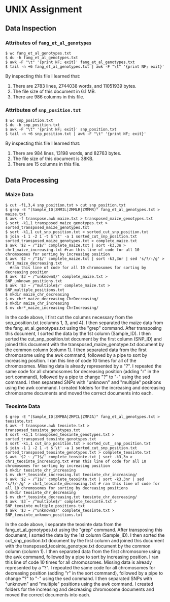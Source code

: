 # UNIX Assignment

## Data Inspection

### Attributes of `fang_et_al_genotypes`

```
$ wc fang_et_al_genotypes.txt
$ du -h fang_et_al_genotypes.txt
$ awk -F "\t" '{print NF; exit}' fang_et_al_genotypes.txt
$ tail -n +6 fang_et_al_genotypes.txt | awk -F "\t" '{print NF; exit}'
```

By inspecting this file I learned that:

1. There are 2783 lines, 2744038 words, and 11051939 bytes. 
2. The file size of this document in 6.1 MB. 
3. There are 986 columns in this file.



### Attributes of `snp_position.txt`

```
$ wc snp_position.txt
$ du -h snp_position.txt
$ awk -F "\t" '{print NF; exit}' snp_position.txt
$ tail -n +6 snp_position.txt | awk -F "\t" '{print NF; exit}'
```

By inspecting this file I learned that:

1. There are 984 lines, 13198 words, and 82763 bytes.
2. The file size of this document is 38KB.
3. There are 15 columns in this file. 



## Data Processing

### Maize Data

```
$ cut -f1,3,4 snp_position.txt > cut_snp_position.txt
$ grep -E "(Sample_ID|ZMMIL|ZMMLR|ZMMMR)" fang_et_al_genotypes.txt > maize.txt
$ awk -f transpose.awk maize.txt > transposed_maize_genotypes.txt 
$ sort -k1,1 transposed_maize_genotypes.txt > sorted_transposed_maize_genotypes.txt
$ sort -k1,1 cut_snp_position.txt > sorted_cut_snp_position.txt   
$ join -1 1 -2 1 -t $'\t' -a 1 sorted_cut_snp_position.txt sorted_transposed_maize_genotypes.txt > complete_maize.txt
$ awk '$2 ~ /^1$/' complete_maize.txt | sort -k3,3n > chr1_maize_increasing.txt #ran this line of code for all 10 chromosomes for sorting by increasing position
$ awk '$2 ~ /^1$/' complete_maize.txt | sort -k3,3nr | sed 's/?/-/g' > chr1_maize_decreasing.txt
  #ran this line of code for all 10 chromosomes for sorting by decreasing position
$ awk '$3 ~ /^unknown$/' complete_maize.txt > SNP_unknown_positions.txt
$ awk '$3 ~ /^multiple$/' complete_maize.txt > SNP_multiple_positions.txt
$ mkdir maize_chr_decreasing
$ mv chr*_maize_decreasing ChrDecreasing/
$ mkdir maize_chr_increasing
$ mv chr*_maize_increasing ChrIncreasing/
```

In the code above, I first cut the columns necessary from the snp_position.txt (columns 1, 3, and 4). I then separated the maize data from the fang_et_al_genotypes.txt using the "grep" command. After transposing this document, I sorted the data by the 1st column (Sample_ID). I then sorted the cut_snp_position.txt document by the first column (SNP_ID) and joined this document with the transposed_maize_genotype.txt document by the common column (column 1). I then separated data from the first chromosome using the awk command, followed by a pipe to sort by increasing position. I ran this line of code 10 times for all of the chromosomes. Missing data is already represented by a "?". I repeated the same code for all chromosomes for decreasing position (adding "r" in the sort command), followed by a pipe to change "?" to "-" using the sed command. I then separated SNPs with "unknown" and "multiple" positions using the awk command. I created folders for the increasing and decreasing chromosome documents and moved the correct documents into each. 



### Teosinte Data

```
$ grep -E "(Sample_ID|ZMPBA|ZMPIL|ZMPJA)" fang_et_al_genotypes.txt > teosinte.txt
$ awk -f transpose.awk teosinte.txt > transposed_teosinte_genotypes.txt
$ sort -k1,1 transposed_teosinte_genotypes.txt > sorted_transposed_teosinte_genotypes.txt
$ sort -k1,1 cut_snp_position.txt > sorted_cut__snp_position.txt   
$ join -1 1 -2 1 -t $'\t' -a 1 sorted_cut_snp_position.txt sorted_transposed_teosinte_genotypes.txt > complete_teosinte.txt
$ awk '$2 ~ /^1$/' complete_teosinte.txt | sort -k3,3n > chr1_teosinte_increasing.txt #ran this line of code for all 10 chromosomes for sorting by increasing position
$ mkdir teosinte_chr_increasing
$ mv chr*_teosinte_increasing.txt teosinte_chr_increasing/
$ awk '$2 ~ /^1$/' complete_teosinte.txt | sort -k3,3nr | sed 's/?/-/g' > chr1_teosinte_decreasing.txt # ran this line of code for all 10 chromosomes for sorting by decreasing positions
$ mkdir teosinte_chr_decreasing
$ mv chr*_teosinte_decreasing.txt teosinte_chr_decreasing/
$ awk '$3 ~ /^multiple$/' complete_teosinte.txt > SNP_teosinte_multiple_positions.txt
$ awk '$3 ~ /^unknown$/' complete_teosinte.txt > SNP_teosinte_unknown_positions.txt
```

In the code above, I separate the teosinte data from the fang_et_al_genotypes.txt using the "grep" command. After transposing this document, I sorted the data by the 1st column (Sample_ID). I then sorted the cut_snp_position.txt document by the first column and joined this document with the transposed_teosinte_genotype.txt document by the common column (column 1). I then separated data from the first chromosome using the awk command, followed by a pipe to sort by increasing position. I ran this line of code 10 times for all chromosomes. Missing data is already represented by a "?". I repeated the same code for all chromosomes for decreasing position (adding "r" in the sort command), followed by a pipe to change "?" to "-" using the sed command. I then separated SNPs with "unknown" and "multiple" positions using the awk command. I created folders for the increasing and decreasing chromosome documents and moved the correct documents into each. 
